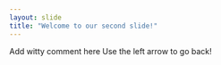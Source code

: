 ```yaml
---
layout: slide
title: "Welcome to our second slide!"
---
```

Add witty comment here
Use the left arrow to go back!
